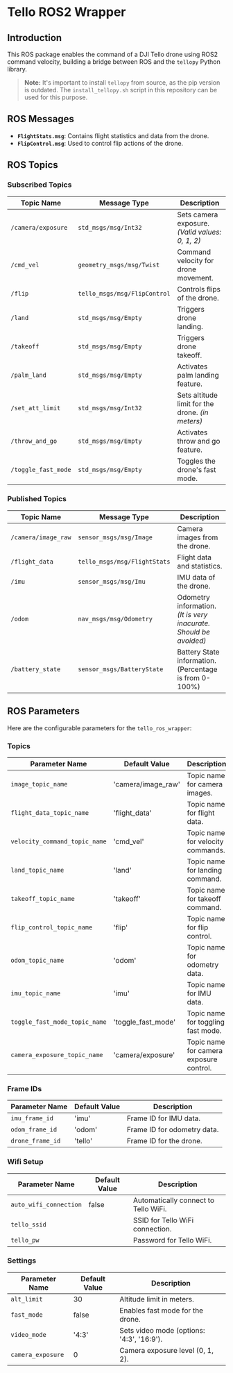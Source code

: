 # Tello ROS2 Wrapper

## Introduction

This ROS package enables the command of a DJI Tello drone using ROS2 command
velocity, building a bridge between ROS and the `tellopy` Python library.

> **Note:** It's important to install `tellopy` from source,
> as the pip version is outdated. The `install_tellopy.sh` script in this
> repository can be used for this purpose.

## ROS Messages

- **`FlightStats.msg`**: Contains flight statistics and data from the drone.
- **`FlipControl.msg`**: Used to control flip actions of the drone.

## ROS Topics

### Subscribed Topics

| Topic Name          | Message Type                 | Description                                      |
| ------------------- | ---------------------------- | ------------------------------------------------ |
| `/camera/exposure`  | `std_msgs/msg/Int32`         | Sets camera exposure. _(Valid values: 0, 1, 2)_  |
| `/cmd_vel`          | `geometry_msgs/msg/Twist`    | Command velocity for drone movement.             |
| `/flip`             | `tello_msgs/msg/FlipControl` | Controls flips of the drone.                     |
| `/land`             | `std_msgs/msg/Empty`         | Triggers drone landing.                          |
| `/takeoff`          | `std_msgs/msg/Empty`         | Triggers drone takeoff.                          |
| `/palm_land`        | `std_msgs/msg/Empty`         | Activates palm landing feature.                  |
| `/set_att_limit`    | `std_msgs/msg/Int32`         | Sets altitude limit for the drone. _(in meters)_ |
| `/throw_and_go`     | `std_msgs/msg/Empty`         | Activates throw and go feature.                  |
| `/toggle_fast_mode` | `std_msgs/msg/Empty`         | Toggles the drone's fast mode.                   |

### Published Topics

| Topic Name          | Message Type                 | Description                                                            |
| ------------------- | ---------------------------- | ---------------------------------------------------------------------- |
| `/camera/image_raw` | `sensor_msgs/msg/Image`      | Camera images from the drone.                                          |
| `/flight_data`      | `tello_msgs/msg/FlightStats` | Flight data and statistics.                                            |
| `/imu`              | `sensor_msgs/msg/Imu`        | IMU data of the drone.                                                 |
| `/odom`             | `nav_msgs/msg/Odometry`      | Odometry information. _(It is very inacurate. Should be avoided)_ |
| `/battery_state` | `sensor_msgs/BatteryState` | Battery State information. (Percentage is from 0-100%)

## ROS Parameters

Here are the configurable parameters for the `tello_ros_wrapper`:

### Topics

| Parameter Name                | Default Value      | Description                             |
| ----------------------------- | ------------------ | --------------------------------------- |
| `image_topic_name`            | 'camera/image_raw' | Topic name for camera images.           |
| `flight_data_topic_name`      | 'flight_data'      | Topic name for flight data.             |
| `velocity_command_topic_name` | 'cmd_vel'          | Topic name for velocity commands.       |
| `land_topic_name`             | 'land'             | Topic name for landing command.         |
| `takeoff_topic_name`          | 'takeoff'          | Topic name for takeoff command.         |
| `flip_control_topic_name`     | 'flip'             | Topic name for flip control.            |
| `odom_topic_name`             | 'odom'             | Topic name for odometry data.           |
| `imu_topic_name`              | 'imu'              | Topic name for IMU data.                |
| `toggle_fast_mode_topic_name` | 'toggle_fast_mode' | Topic name for toggling fast mode.      |
| `camera_exposure_topic_name`  | 'camera/exposure'  | Topic name for camera exposure control. |

### Frame IDs

| Parameter Name   | Default Value | Description                 |
| ---------------- | ------------- | --------------------------- |
| `imu_frame_id`   | 'imu'         | Frame ID for IMU data.      |
| `odom_frame_id`  | 'odom'        | Frame ID for odometry data. |
| `drone_frame_id` | 'tello'       | Frame ID for the drone.     |

### Wifi Setup

| Parameter Name         | Default Value | Description                          |
| ---------------------- | ------------- | ------------------------------------ |
| `auto_wifi_connection` | false         | Automatically connect to Tello WiFi. |
| `tello_ssid`           |               | SSID for Tello WiFi connection.      |
| `tello_pw`             |               | Password for Tello WiFi.             |

### Settings

| Parameter Name    | Default Value | Description                               |
| ----------------- | ------------- | ----------------------------------------- |
| `alt_limit`       | 30            | Altitude limit in meters.                 |
| `fast_mode`       | false         | Enables fast mode for the drone.          |
| `video_mode`      | '4:3'         | Sets video mode (options: '4:3', '16:9'). |
| `camera_exposure` | 0             | Camera exposure level (0, 1, 2).          |
